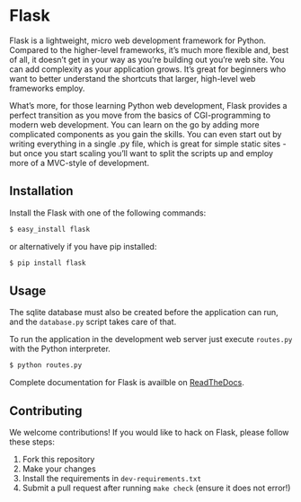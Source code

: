 # Flask

Flask is a lightweight, micro web development framework for Python. Compared to the higher-level frameworks, it’s much more flexible and, best of all, it doesn’t get in your way as you’re building out you’re web site. You can add complexity as your application grows. It’s great for beginners who want to better understand the shortcuts that larger, high-level web frameworks employ.

What’s more, for those learning Python web development, Flask provides a perfect transition as you move from the basics of CGI-programming to modern web development. You can learn on the go by adding more complicated components as you gain the skills. You can even start out by writing everything in a single .py file, which is great for simple static sites - but once you start scaling you’ll want to split the scripts up and employ more of a MVC-style of development.


## Installation

Install the Flask with one of the following commands:

```sh
$ easy_install flask
```

or alternatively if you have pip installed:

```sh
$ pip install flask
```

## Usage

The sqlite database must also be created before the application can run, and the `database.py` script takes care of that.

To run the application in the development web server just execute `routes.py` with the Python interpreter.
```sh
$ python routes.py
```

Complete documentation for Flask is availble on [ReadTheDocs](http://flask.readthedocs.org/en/latest/).


## Contributing

We welcome contributions! If you would like to hack on Flask, please
follow these steps:

1. Fork this repository
2. Make your changes
3. Install the requirements in `dev-requirements.txt`
4. Submit a pull request after running `make check` (ensure it does not error!)

